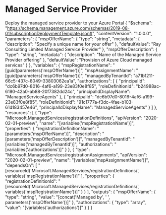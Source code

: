 # Managed Service Provider
Deploy the managed service provider to your Azure Portal
{
 "$schema": "https://schema.management.azure.com/schemas/2019-08-01/subscriptionDeploymentTemplate.json#",
 "contentVersion": "1.0.0.0",
 "parameters": {
  "mspOfferName": {
   "type": "string",
   "metadata": {
    "description": "Specify a unique name for your offer"
   },
   "defaultValue": "Ray Consulting Limited Managed Service Provider"
  },
  "mspOfferDescription": {
   "type": "string",
   "metadata": {
    "description": "Name of the Managed Service Provider offering"
   },
   "defaultValue": "Provision of Azure Cloud managed services"
  }
 },
 "variables": {
  "mspRegistrationName": "[guid(parameters('mspOfferName'))]",
  "mspAssignmentName": "[guid(parameters('mspOfferName'))]",
  "managedByTenantId": "a71b1211-66c5-437c-8049-33803062ea1a",
  "authorizations": [
   {
    "principalId": "dc6b97d0-8016-4af6-a199-23e83f0e8f85",
    "roleDefinitionId": "b24988ac-6180-42a0-ab88-20f7382dd24c",
    "principalIdDisplayName": "ManagedServiceAgents"
   },
   {
    "principalId": "dc6b97d0-8016-4af6-a199-23e83f0e8f85",
    "roleDefinitionId": "91c1777a-f3dc-4fae-b103-61d183457e46",
    "principalIdDisplayName": "ManagedServiceAgents"
   }
  ]
 },
 "resources": [
  {
   "type": "Microsoft.ManagedServices/registrationDefinitions",
   "apiVersion": "2020-02-01-preview",
   "name": "[variables('mspRegistrationName')]",
   "properties": {
    "registrationDefinitionName": "[parameters('mspOfferName')]",
    "description": "[parameters('mspOfferDescription')]",
    "managedByTenantId": "[variables('managedByTenantId')]",
    "authorizations": "[variables('authorizations')]"
   }
  },
  {
   "type": "Microsoft.ManagedServices/registrationAssignments",
   "apiVersion": "2020-02-01-preview",
   "name": "[variables('mspAssignmentName')]",
   "dependsOn": [
    "[resourceId('Microsoft.ManagedServices/registrationDefinitions/', variables('mspRegistrationName'))]"
   ],
   "properties": {
    "registrationDefinitionId": "[resourceId('Microsoft.ManagedServices/registrationDefinitions/', variables('mspRegistrationName'))]"
   }
  }
 ],
 "outputs": {
  "mspOfferName": {
   "type": "string",
   "value": "[concat('Managed by', ' ', parameters('mspOfferName'))]"
  },
  "authorizations": {
   "type": "array",
   "value": "[variables('authorizations')]"
  }
 }
}
